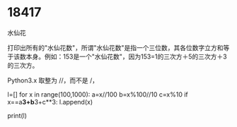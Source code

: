 # 18417
水仙花


打印出所有的"水仙花数"，所谓"水仙花数"是指一个三位数，其各位数字立方和等于该数本身。例如：153是一个"水仙花数"，因为153=1的三次方＋5的三次方＋3的三次方。


Python3.x 取整为 //，而不是 /，



l=[]
for x in range(100,1000):
    a=x//100
    b=x%100//10
    c=x%10
    if x==a**3+b**3+c**3:
        l.append(x)
        
        
print(l)
